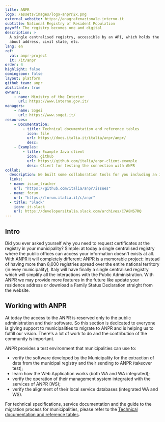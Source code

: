 ```yaml
---
title: ANPR
logo: /assets/images/logo-anpr@2x.png
external_website: https://anagrafenazionale.interno.it
subtitle: National Registry of Resident Population
payoff: The registry becomes one and digital
description: >
  A single centralised registry, accessible by an API, which holds the up-to-date information
  about address, civil state, etc.
lang: en
ref:
  val: anpr-project
  it: /it/anpr
order: 4
highlight: false
comingsoon: false
layout: platform
github_team: anpr
abilitante: true
owners:
    - name: Ministry of the Interior
      url: https://www.interno.gov.it/
managers:
    - name: Sogei
      url: https://www.sogei.it/
resources:
    - Documentation:
        - title: Technical documentation and reference tables
          icon: file
          url: https://docs.italia.it/italia/anpr/anpr/
          desc:
    - Examples:
        - title: Example Java client
          icon: github
          url: https://github.com/italia/anpr-client-example
          desc: Client for testing the connection with ANPR
collab:
  description: We built some collaboration tools for you including an issue tracker and a forum dedicated to discuss all the problems on integrating ANPR.
  links:
  - name: issue_tracker
    url: "https://github.com/italia/anpr/issues"
  - name: forum
    url: "https://forum.italia.it/c/anpr"
  - title: "Slack"
    icon: it-slack
    url: https://developersitalia.slack.com/archives/C7A8NS7RQ
---
```


## Intro

Did you ever asked yourself why you need to request certificates at the
registry in your municipality? Simple: at today a single centralised registry where the public
offices can access your information doesn't exists at all. With
[ANPR](https://anpr.interno.it/) it will completely different: ANPR is
a memorable project: instead of having more than 8,000 registries spread over
the entire national territory (in evey municipality), Italy will have finally
a single centralised registry which will simplify all the interactions with the
Public Administration.
With ANPR we may provide more features in the future like update your residence
address or download a Family Status Declaration straight from the website.

## Working with ANPR

At today the access to the ANPR is reserved only to the public administration
and their software.
So this section is dedicated to everyone is giving support to municipalities to
migrate to ANPR and
is helping us to fulfill our vision. There's a lot of work to do and the
contribution of the
community is important.

ANPR provides a test environment that municipalities can use to:

- verify the software developed by the Municipality for the extraction of data from the municipal registry and their sending to ANPR (takeover test);
- learn how the Web Application works (both WA and WA integrated);
- verify the operation of their management system integrated with the services of ANPR (WS);
- verify the alignment of their local service databases (integrated WA and WS).


For technical specifications, service documentation and the guide to the
migration process for municipalities, please refer to the [Technical
documentation and reference tables](https://docs.italia.it/italia/anpr/anpr/).
